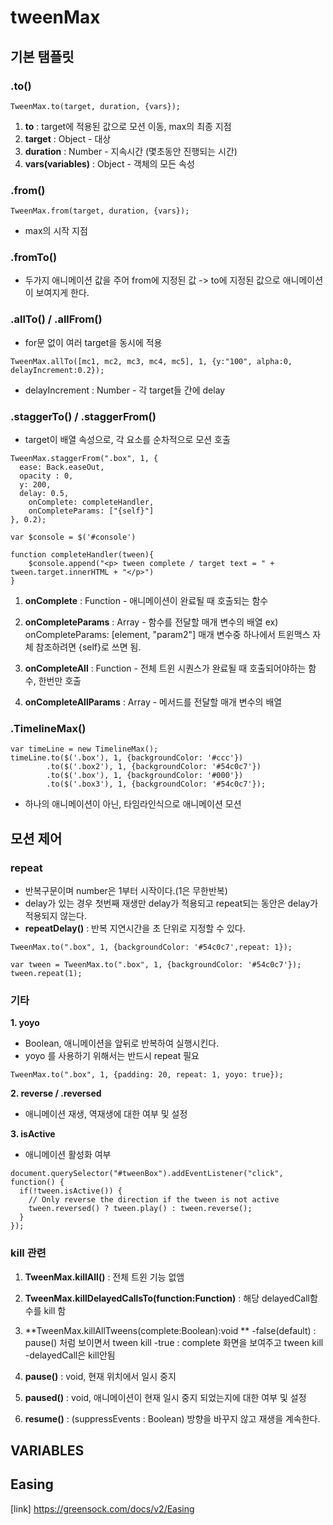 # tweenMax

[tweenMax link]: (https://greensock.com/docs/v2/TweenMax)



## 기본 탬플릿

### .to()

```
TweenMax.to(target, duration, {vars});
```
1. **to** : target에 적용된 값으로 모션 이동,  max의 최종 지점
2. **target** : Object - 대상
3. **duration** : Number - 지속시간 (몇초동안 진행되는 시간)
4. **vars(variables)** : Object - 객체의 모든 속성


### .from()

```
TweenMax.from(target, duration, {vars});
```
- max의 시작 지점


### .fromTo()
- 두가지 애니메이션 값을 주어 from에 지정된 값 -> to에 지정된 값으로 애니메이션이 보여지게 한다.


### .allTo() / .allFrom()
- for문 없이 여러 target을 동시에 적용

```
TweenMax.allTo([mc1, mc2, mc3, mc4, mc5], 1, {y:"100", alpha:0, delayIncrement:0.2});
```
- delayIncrement : Number - 각 target들 간에 delay


### .staggerTo() / .staggerFrom()
- target이 배열 속성으로, 각 요소를 순차적으로 모션 호출

```
TweenMax.staggerFrom(".box", 1, {
  ease: Back.easeOut,
  opacity : 0,
  y: 200,
  delay: 0.5,
	onComplete: completeHandler, 
	onCompleteParams: ["{self}"]
}, 0.2);

var $console = $('#console')

function completeHandler(tween){
	$console.append("<p> tween complete / target text = " + tween.target.innerHTML + "</p>")
}
```

1. **onComplete** : Function - 애니메이션이 완료될 때 호출되는 함수
2. **onCompleteParams** : Array - 함수를 전달할 매개 변수의 배열
  ex) onCompleteParams: [element, "param2"]
  매개 변수중 하나에서 트윈맥스 자체 참조하려면 {self}로 쓰면 됨.
  
3. **onCompleteAll** : Function - 전체 트윈 시퀀스가 완료될 때 호출되어야하는 함수, 한번만 호출
4. **onCompleteAllParams** : Array - 메서드를 전달할 매개 변수의 배열


### .TimelineMax()

```
var timeLine = new TimelineMax(); 
timeLine.to($('.box'), 1, {backgroundColor: '#ccc'}) 
        .to($('.box2'), 1, {backgroundColor: '#54c0c7'}) 
        .to($('.box'), 1, {backgroundColor: '#000'}) 
        .to($('.box3'), 1, {backgroundColor: '#54c0c7'});
```
- 하나의 애니메이션이 아닌, 타임라인식으로 애니메이션 모션 





## 모션 제어


### repeat

- 반복구문이며 number은 1부터 시작이다.(1은 무한반복)
- delay가 있는 경우 첫번째 재생만 delay가 적용되고 repeat되는 동안은 delay가 적용되지 않는다.
- **repeatDelay()** : 반복 지연시간을 초 단위로 지정할 수 있다.

```
TweenMax.to(".box", 1, {backgroundColor: '#54c0c7',repeat: 1});

var tween = TweenMax.to(".box", 1, {backgroundColor: '#54c0c7'});
tween.repeat(1);
```


### 기타

**1. yoyo**
- Boolean, 애니메이션을 앞뒤로 반복하여 실행시킨다.
- yoyo 를 사용하기 위해서는 반드시 repeat 필요

```
TweenMax.to(".box", 1, {padding: 20, repeat: 1, yoyo: true});
```

**2. reverse / .reversed**
- 애니메이션 재생, 역재생에 대한 여부 및 설정

**3. isActive**
- 애니메이션 활성화 여부

```
document.querySelector("#tweenBox").addEventListener("click", function() {
  if(!tween.isActive()) {
    // Only reverse the direction if the tween is not active
    tween.reversed() ? tween.play() : tween.reverse();
  }
});
```


###  kill 관련

1. **TweenMax.killAll()** : 전체 트윈 기능 없앰

2. **TweenMax.killDelayedCallsTo(function:Function)** : 해당 delayedCall함수를 kill 함
 
3. **TweenMax.killAllTweens(complete:Boolean):void **
 -false(default) : pause() 처럼 보이면서 tween kill
 -true : complete 화면을 보여주고 tween kill
 -delayedCall은 kill안됨
 
4. **pause()** : void, 현재 위치에서 일시 중지 

5. **paused()** : void, 애니메이션이 현재 일시 중지 되었는지에 대한 여부 및 설정

6. **resume()** : (suppressEvents : Boolean) 방향을 바꾸지 않고 재생을 계속한다.


## VARIABLES


## Easing

[link] https://greensock.com/docs/v2/Easing



